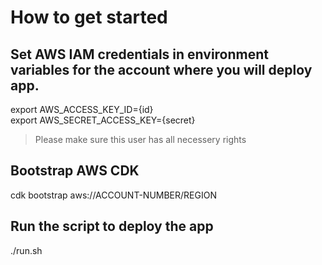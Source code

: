 # How to get started  
## Set AWS IAM credentials in environment variables for the account where you will deploy app.  
export AWS_ACCESS_KEY_ID={id}  
export AWS_SECRET_ACCESS_KEY={secret}  
> Please make sure this user has all necessery rights  
## Bootstrap AWS CDK  
cdk bootstrap aws://ACCOUNT-NUMBER/REGION  
## Run the script to deploy the app  
./run.sh
